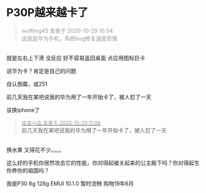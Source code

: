 # P30P越来越卡了


<div class="quote"><blockquote><font color="#999999">wolfling45 发表于 2020-10-29 10:54</font><br />
<font color="#999999">这就是华为手机，系统bug修复速度奇慢</font></blockquote></div><br />
就是左右上下滑 没反应 好不容易返回桌面 点应用图标巨卡

说华为卡？肯定是自己的问题

自认倒霉，或251

前几天我在某吧说我的华为用了一年开始卡了，被人怼了一天<img id="aimg_KFZFU" onclick="zoom(this, this.src, 0, 0, 0)" class="zoom" src="https://cdn.jsdelivr.net/gh/hishis/forum-master/public/images/patch.gif" onmouseover="img_onmouseoverfunc(this)" onload="thumbImg(this)" border="0" alt="" />

该换iphone了

<div class="quote"><blockquote><font size="2"><a href="https://www.hostloc.com/forum.php?mod=redirect&amp;goto=findpost&amp;pid=9368227&amp;ptid=759709" target="_blank"><font color="#999999">皮皮小店 发表于 2020-10-29 11:06</font></a></font><br />
前几天我在某吧说我的华为用了一年开始卡了，被人怼了一天</blockquote></div><br />
换水果 又得花不少。。。。

这么好的手机你居然攻击它的性能，你对得起被关起来的公主殿下吗？你对得起生你养你的祖国吗？

我是P30 8g 128g EMUI 10.1.0 暂时流畅 购物19年6月
